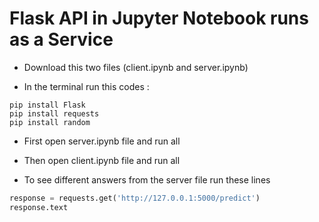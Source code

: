 # Flask API in Jupyter Notebook runs as a Service

- Download this two files (client.ipynb and server.ipynb)

- In the terminal run this codes : 
```terminal
pip install Flask
pip install requests
pip install random
```

- First open server.ipynb file and run all

- Then open client.ipynb file and run all

- To see different answers from the server file run these lines

```python
response = requests.get('http://127.0.0.1:5000/predict')
response.text
```
